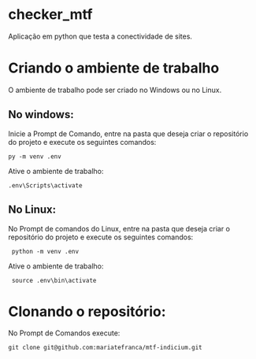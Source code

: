 # checker_mtf
Aplicação em python que testa a conectividade de sites.

# Criando o ambiente de trabalho
  O ambiente de trabalho pode ser criado no Windows ou no Linux. 
## No windows:
  Inicie a Prompt de Comando, entre na pasta que deseja criar o repositório do projeto e execute os seguintes comandos:
```
py -m venv .env
```
  Ative o ambiente de trabalho:
```
.env\Scripts\activate
```
## No Linux:
  No Prompt de comandos do Linux, entre na pasta que deseja criar o repositório do projeto e execute os seguintes comandos:
```
 python -m venv .env
```
  Ative o ambiente de trabalho:
```
 source .env\bin\activate
```

# Clonando o repositório:
  No Prompt de Comandos execute:
 ```
 git clone git@github.com:mariatefranca/mtf-indicium.git
 ```
